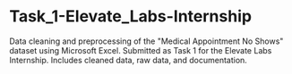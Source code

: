 # Task_1-Elevate_Labs-Internship
Data cleaning and preprocessing of the "Medical Appointment No Shows" dataset using Microsoft Excel. Submitted as Task 1 for the Elevate Labs Internship. Includes cleaned data, raw data, and documentation.
